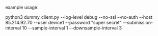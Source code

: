 example usage:

python3 dummy_client.py --log-level debug --no-ssl --no-auth --host 85.214.92.70 --user device1 --password "super secret"  --submission-interval 10 --sample-interval 1 --downsample-interval 3


